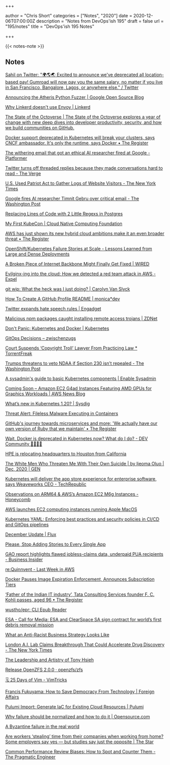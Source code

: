 +++

author = "Chris Short"
categories = ["Notes", "2020"]
date = 2020-12-06T07:00:00Z
description = "Notes from DevOps'ish 195"
draft = false
url = "195/notes"
title = "DevOps'ish 195 Notes"

+++

{{< notes-note >}}

## Notes

[Sahil on Twitter: "🌍🌎🌏 Excited to announce we've deprecated all location-based pay! Gumroad will now pay you the same salary, no matter if you live in San Francisco, Bangalore, Lagos, or anywhere else." / Twitter](https://twitter.com/shl/status/1334201934702493697)

[Announcing the Atheris Python Fuzzer | Google Open Source Blog](https://opensource.googleblog.com/2020/12/announcing-atheris-python-fuzzer.html)

[Why Linkerd doesn't use Envoy | Linkerd](https://linkerd.io/2020/12/03/why-linkerd-doesnt-use-envoy/)

[The State of the Octoverse | The State of the Octoverse explores a year of change with new deep dives into developer productivity, security, and how we build communities on GitHub.](https://octoverse.github.com/)

[Docker support deprecated in Kubernetes will break your clusters, says CNCF ambassador. It's only the runtime, says Docker • The Register](https://www.theregister.com/2020/12/03/docker_deprecated_in_kubernetes_this/)

[The withering email that got an ethical AI researcher fired at Google - Platformer](https://www.platformer.news/p/the-withering-email-that-got-an-ethical)

[Twitter turns off threaded replies because they made conversations hard to read - The Verge](https://www.theverge.com/2020/12/3/22150448/twitter-thread-replies-off-update-conversations)

[U.S. Used Patriot Act to Gather Logs of Website Visitors - The New York Times](https://www.nytimes.com/2020/12/03/us/politics/section-215-patriot-act.html?referringSource=articleShare)

[Google fires AI researcher Timnit Gebru over critical email - The Washington Post](https://www.washingtonpost.com/technology/2020/12/03/timnit-gebru-google-fired/)

[Replacing Lines of Code with 2 Little Regexs in Postgres](https://info.crunchydata.com/blog/replacing-lines-of-code-with-2-little-regexs-in-postgresql)

[My First KubeCon | Cloud Native Computing Foundation](https://www.cncf.io/blog/2020/12/02/my-first-kubecon/)

[AWS has just shown its new hybrid cloud ambitions make it an even broader threat • The Register](https://www.theregister.com/2020/12/03/aws_panorama_hybrid_applianc)

[OpenShift/Kubernetes Failure Stories at Scale - Lessons Learned from Large and Dense Deployments](https://www.openshift.com/blog/openshift-failure-stories-at-scale-cluster-on-fire)

[A Broken Piece of Internet Backbone Might Finally Get Fixed | WIRED](https://www.wired.com/story/bgp-routing-manrs-google-fix/)

[Evilginx-ing into the cloud: How we detected a red team attack in AWS - Expel](https://expel.io/blog/evilginx-into-cloud-detected-red-team-attack-in-aws/)

[git wip: What the heck was I just doing? | Carolyn Van Slyck](https://carolynvanslyck.com/blog/2020/12/git-wip/)

[How To Create A GitHub Profile README | monica*dev](https://www.aboutmonica.com/blog/how-to-create-a-github-profile-readme)

[Twitter expands hate speech rules | Engadget](https://www.engadget.com/twitter-hate-speech-rules-race-ethnicity-194849330.html)

[Malicious npm packages caught installing remote access trojans | ZDNet](https://www.zdnet.com/article/malicious-npm-packages-caught-installing-remote-access-trojans/)

[Don't Panic: Kubernetes and Docker | Kubernetes](https://kubernetes.io/blog/2020/12/02/dont-panic-kubernetes-and-docker/)

[GitOps Decisions – zwischenzugs](https://zwischenzugs.com/2020/11/30/gitops-decisions/)

[Court Suspends ‘Copyright Troll’ Lawyer From Practicing Law * TorrentFreak](https://torrentfreak.com/court-suspends-copyright-troll-lawyer-from-practicing-law-201201/)

[Trumps threatens to veto NDAA if Section 230 isn’t repealed - The Washington Post](https://www.washingtonpost.com/technology/2020/12/01/trump-repeal-section-230-ndaa/)

[A sysadmin's guide to basic Kubernetes components | Enable Sysadmin](https://www.redhat.com/sysadmin/kubernetes-components)

[Coming Soon – Amazon EC2 G4ad Instances Featuring AMD GPUs for Graphics Workloads | AWS News Blog](https://aws.amazon.com/blogs/aws/new-amazon-ec2-g4ad-instances-featuring-amd-gpus-for-graphics-workloads/)

[What’s new in Kubernetes 1.20? | Sysdig](https://sysdig.com/blog/whats-new-kubernetes-1-20/)

[Threat Alert: Fileless Malware Executing in Containers](https://blog.aquasec.com/fileless-malware-container-security)

[GitHub's journey towards microservices and more: 'We actually have our own version of Ruby that we maintain' • The Register](https://www.theregister.com/2020/12/01/githubs_journey_towards_microservices/)

[Wait, Docker is deprecated in Kubernetes now? What do I do? - DEV Community 👩‍💻👨‍💻](https://dev.to/inductor/wait-docker-is-deprecated-in-kubernetes-now-what-do-i-do-e4m)

[HPE is relocating headquarters to Houston from California](https://www.cnbc.com/2020/12/01/hpe-is-relocating-headquarters-to-houston-from-california.html)

[The White Men Who Threaten Me With Their Own Suicide | by Ijeoma Oluo | Dec, 2020 | GEN](https://gen.medium.com/the-white-men-who-threaten-me-with-their-own-suicide-d4c1aaf41141)

[Kubernetes will deliver the app store experience for enterprise software, says Weaveworks CEO - TechRepublic](https://www.techrepublic.com/article/kubernetes-will-deliver-the-app-store-experience-for-enterprise-software-says-weaveworks-ceo/)

[Observations on ARM64 & AWS’s Amazon EC2 M6g Instances - Honeycomb](https://www.honeycomb.io/blog/observations-on-arm64-awss-amazon-ec2-m6g-instances/)

[AWS launches EC2 computing instances running Apple MacOS](https://www.cnbc.com/2020/12/01/aws-launches-ec2-computing-instances-running-apple-macos.html)

[Kubernetes YAML: Enforcing best practices and security policies in CI/CD and GitOps pipelines](https://thechief.io/c/editorial/kubernetes-yaml-enforcing-best-practices-and-security-policies-cicd-and-gitops-pipelines/)

[December Update | Flux](https://fluxcd.io/blog/2020/12/december-update/)

[Please, Stop Adding Stories to Every Single App](https://gizmodo.com/please-stop-adding-stories-to-every-single-app-1845773669)

[GAO report highlights flawed jobless-claims data, underpaid PUA recipients - Business Insider](https://www.businessinsider.com/gao-report-flawed-weekly-jobless-claims-data-underpaid-unemployed-americans-2020-11)

[re:Quinnvent - Last Week in AWS](https://www.lastweekinaws.com/requinnvent/)

[Docker Pauses Image Expiration Enforcement, Announces Subscription Tiers](https://www.infoq.com/news/2020/11/docker-image-expiration-plans/)

[‘Father of the Indian IT industry’, Tata Consulting Services founder F. C. Kohli passes, aged 96 • The Register](https://www.theregister.com/2020/11/30/tcs_founder_fc_kohli_in_memorian/)

[wustho/epr: CLI Epub Reader](https://github.com/wustho/epr)

[ESA - Call for Media: ESA and ClearSpace SA sign contract for world’s first debris removal mission](https://www.esa.int/Newsroom/Press_Releases/Call_for_Media_ESA_and_ClearSpace_SA_sign_contract_for_world_s_first_debris_removal_mission)

[What an Anti-Racist Business Strategy Looks Like](https://hbr.org/2020/11/what-an-anti-racist-business-strategy-looks-like)

[London A.I. Lab Claims Breakthrough That Could Accelerate Drug Discovery - The New York Times](https://www.nytimes.com/2020/11/30/technology/deepmind-ai-protein-folding.html?referringSource=articleShare)

[The Leadership and Artistry of Tony Hsieh](https://hbr.org/2020/11/the-leadership-and-artistry-of-tony-hsieh)

[Release OpenZFS 2.0.0 · openzfs/zfs](https://github.com/openzfs/zfs/releases/tag/zfs-2.0.0)

[🗓 25 Days of Vim - VimTricks](https://vimtricks.com/25-days-of-vim_2020/)

[Francis Fukuyama: How to Save Democracy From Technology | Foreign Affairs](https://www.foreignaffairs.com/articles/united-states/2020-11-24/fukuyama-how-save-democracy-technology)

[Pulumi Import: Generate IaC for Existing Cloud Resources | Pulumi](https://www.pulumi.com/blog/pulumi-import-generate-iac-for-existing-cloud-resources/)

[Why failure should be normalized and how to do it | Opensource.com](https://opensource.com/article/20/11/normalize-failure)

[A Byzantine failure in the real world](https://blog.cloudflare.com/a-byzantine-failure-in-the-real-world/)

[Are workers ‘stealing’ time from their companies when working from home? Some employers say yes — but studies say just the opposite | The Star](https://www.thestar.com/business/2020/11/28/are-workers-stealing-time-from-their-companies-when-working-from-home-some-employers-say-yes-but-studies-say-just-the-opposite.html)

[Common Performance Review Biases: How to Spot and Counter Them - The Pragmatic Engineer](https://blog.pragmaticengineer.com/performance-review-biases/)
